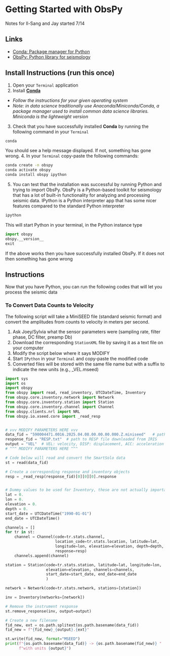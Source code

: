 # Getting Started with ObsPy
Notes for Il-Sang and Jay started 7/14

## Links
- [Conda: Package manager for Python](https://www.anaconda.com/docs/getting-started/miniconda/install#quickstart-install-instructions)
- [ObsPy: Python library for seismology](https://docs.obspy.org/)

## Install Instructions (run this once)
1. Open your `Terminal` application
2. Install [**Conda**](https://www.anaconda.com/docs/getting-started/miniconda/install#quickstart-install-instructions)
  - *Follow the instructions for your given operating system*
  - *Note: in data science traditionally use Anaconda/Miniconda/Conda, a package manager
    used to install common data science libraries. Miniconda is the lightweight version*
3. Check that you have successfully installed **Conda** by running the following command 
   in your `Terminal`
```bash
conda
```
  You should see a help message displayed. If not, something has gone wrong.
4. In your `Terminal` copy-paste the following commands:
```bash
conda create -n obspy
conda activate obspy
conda install obspy ipython
```
5. You can test that the installation was successful by running Python and trying
  to import ObsPy. ObsPy is a Python-based toolkit for seismology that has a lot of
  built-in functionality for analyzing and processing seismic data. IPython is
  a Python interpreter app that has some nicer features compared to the standard
  Python interpreter
```bash
ipython  
```
This will start Python in your terminal, in the Python instance type
```python
import obspy
obspy.__version__
exit
```
If the above works then you have successfully installed ObsPy. If it does not 
then something has gone wrong

## Instructions

Now that you have Python, you can run the following codes that will let you
process the seismic data


### To Convert Data Counts to Velocity

The following script will take a MiniSEED file (standard seismic format) and 
convert the amplitudes from counts to velocity in meters per second.

1. Ask Joey/Sylvia what the sensor parameters were (sampling rate, filter phase,
  DC filter, preamp Db)
2. Download the corresponding `StationXML` file by saving it as a text file on
  your computer
3. Modify the script below where it says MODIFY
4. Start `IPython` in your `Terminal` and copy-paste the modified code
5. Converted files will be stored with the same file name but with a suffix 
  to indicate the new units (e.g., <FID>\_VEL.mseed)


```python
import sys
import os
import obspy
from obspy import read, read_inventory, UTCDateTime, Inventory
from obspy.core.inventory.network import Network
from obspy.core.inventory.station import Station
from obspy.core.inventory.channel import Channel
from obspy.clients.nrl import NRL
from obspy.io.xseed.core import _read_resp


# vvv MODIFY PARAMETERS HERE vvv
data_fid = "590004471.0016.2025.04.08.00.00.00.000.Z.miniseed"   # path to the miniSeed data file
response_fid = "RESP.txt"  # path to RESP file downloaded from IRIS
output = "VEL"  # VEL: velocity, DISP: displacement, ACC: acceleration
# ^^^ MODIFY PARAMETERS HERE ^^^

# Code below will read and convert the SmartSolo data
st = read(data_fid)

# Create a corresponding response and inventory objects
resp = _read_resp(response_fid)[0][0][0].response


# Dummy values to be used for Inventory, these are not actually important 
lat = 0.
lon = 0.
elevation = 0.
depth = 0.
start_date = UTCDateTime("1990-01-01")
end_date = UTCDateTime()

channels = []
for tr in st:
    channel = Channel(code=tr.stats.channel,
                      location_code=tr.stats.location, latitude=lat,
                      longitude=lon, elevation=elevation, depth=depth,
                      response=resp)
    channels.append(channel)

station = Station(code=tr.stats.station, latitude=lat, longitude=lon,
                  elevation=elevation, channels=channels,
                  start_date=start_date, end_date=end_date
                  )

network = Network(code=tr.stats.network, stations=[station])

inv = Inventory(networks=[network])

# Remove the instrument response
st.remove_response(inv, output=output)

# Create a new filename
fid_new, ext = os.path.splitext(os.path.basename(data_fid))
fid_new = f"{fid_new}_{output}.{ext}"

st.write(fid_new, format="MSEED")
print(f"{os.path.basename(data_fid)} -> {os.path.basename(fid_new)} "
      f"with units {output}")
```

